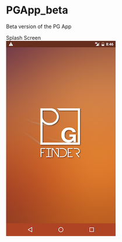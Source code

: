 # PGApp_beta
Beta version of the PG App

Splash Screen           
![alt text](screenshots/splash.png "Splash Screen")             
